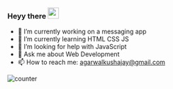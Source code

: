 ### Heyy there <img src="https://media.giphy.com/media/hvRJCLFzcasrR4ia7z/giphy.gif" width="25px">
- 🔭 I’m currently working on a messaging app
- 🌱 I’m currently learning HTML CSS JS
- 🤔 I’m looking for help with JavaScript
- 💬 Ask me about Web Development
- 📫 How to reach me: agarwalkushajay@gmail.com

![counter](https://ent3iam7i9zc84p.m.pipedream.net/)

<!-- <p>
<img align="left" src="https://github-readme-stats.vercel.app/api/top-langs?username=kushhhh-sh&show_icons=true&locale=en&layout=compact" alt="mostusedlang" />
</p>
<br><br>
<p>
<img src="https://github-readme-stats.vercel.app/api?username=kushhhh-sh&show_icons=true&locale=en" />
</p>
<br><br>
<p>
<img src="https://github-readme-streak-stats.herokuapp.com/?user=kushhhh-sh&" alt="quantumbytestudios" />
</p> -->
<!--
**Kush4077/Kush4077** is a ✨ _special_ ✨ repository because its `README.md` (this file) appears on your GitHub profile.

Here are some ideas to get you started:

- 👯 I’m looking to collaborate on 
- 😄 Pronouns: ...
- ⚡ Fun fact: ...
-->
